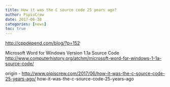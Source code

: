 ```yaml
---
title: How it was the C source code 25 years ago?
author: PipisCrew
date: 2017-06-28
categories: [news]
toc: true
---
```


http://cppdepend.com/blog/?p=152

Microsoft Word for Windows Version 1.1a Source Code
http://www.computerhistory.org/atchm/microsoft-word-for-windows-1-1a-source-code/

origin - http://www.pipiscrew.com/2017/06/how-it-was-the-c-source-code-25-years-ago/ how-it-was-the-c-source-code-25-years-ago